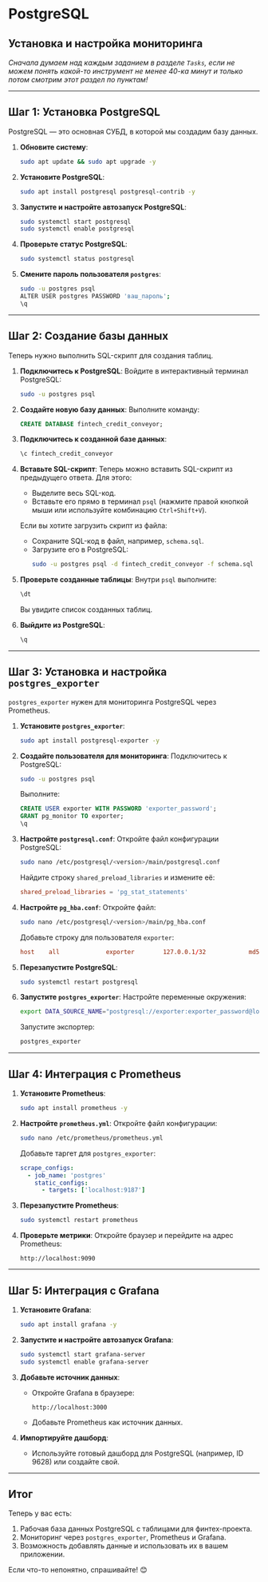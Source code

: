 # PostgreSQL

## Установка и настройка мониторинга

_Сначала думаем над каждым заданием в разделе `Tasks`, если не можем понять какой-то инструмент не менее 40-ка минут и только потом смотрим этот раздел по пунктам!_

---

## **Шаг 1: Установка PostgreSQL**
PostgreSQL — это основная СУБД, в которой мы создадим базу данных.

1. **Обновите систему**:
   ```bash
   sudo apt update && sudo apt upgrade -y
   ```

2. **Установите PostgreSQL**:
   ```bash
   sudo apt install postgresql postgresql-contrib -y
   ```

3. **Запустите и настройте автозапуск PostgreSQL**:
   ```bash
   sudo systemctl start postgresql
   sudo systemctl enable postgresql
   ```

4. **Проверьте статус PostgreSQL**:
   ```bash
   sudo systemctl status postgresql
   ```

5. **Смените пароль пользователя `postgres`**:
   ```bash
   sudo -u postgres psql
   ALTER USER postgres PASSWORD 'ваш_пароль';
   \q
   ```

---

## **Шаг 2: Создание базы данных**
Теперь нужно выполнить SQL-скрипт для создания таблиц.

1. **Подключитесь к PostgreSQL**:
   Войдите в интерактивный терминал PostgreSQL:
   ```bash
   sudo -u postgres psql
   ```

2. **Создайте новую базу данных**:
   Выполните команду:
   ```sql
   CREATE DATABASE fintech_credit_conveyor;
   ```

3. **Подключитесь к созданной базе данных**:
   ```sql
   \c fintech_credit_conveyor
   ```

4. **Вставьте SQL-скрипт**:
   Теперь можно вставить SQL-скрипт из предыдущего ответа. Для этого:
   - Выделите весь SQL-код.
   - Вставьте его прямо в терминал `psql` (нажмите правой кнопкой мыши или используйте комбинацию `Ctrl+Shift+V`).

   Если вы хотите загрузить скрипт из файла:
   - Сохраните SQL-код в файл, например, `schema.sql`.
   - Загрузите его в PostgreSQL:
     ```bash
     sudo -u postgres psql -d fintech_credit_conveyor -f schema.sql
     ```

5. **Проверьте созданные таблицы**:
   Внутри `psql` выполните:
   ```sql
   \dt
   ```
   Вы увидите список созданных таблиц.

6. **Выйдите из PostgreSQL**:
   ```sql
   \q
   ```

---

## **Шаг 3: Установка и настройка `postgres_exporter`**
`postgres_exporter` нужен для мониторинга PostgreSQL через Prometheus.

1. **Установите `postgres_exporter`**:
   ```bash
   sudo apt install postgresql-exporter -y
   ```

2. **Создайте пользователя для мониторинга**:
   Подключитесь к PostgreSQL:
   ```bash
   sudo -u postgres psql
   ```
   Выполните:
   ```sql
   CREATE USER exporter WITH PASSWORD 'exporter_password';
   GRANT pg_monitor TO exporter;
   \q
   ```

3. **Настройте `postgresql.conf`**:
   Откройте файл конфигурации PostgreSQL:
   ```bash
   sudo nano /etc/postgresql/<version>/main/postgresql.conf
   ```
   Найдите строку `shared_preload_libraries` и измените её:
   ```conf
   shared_preload_libraries = 'pg_stat_statements'
   ```

4. **Настройте `pg_hba.conf`**:
   Откройте файл:
   ```bash
   sudo nano /etc/postgresql/<version>/main/pg_hba.conf
   ```
   Добавьте строку для пользователя `exporter`:
   ```conf
   host    all             exporter        127.0.0.1/32            md5
   ```

5. **Перезапустите PostgreSQL**:
   ```bash
   sudo systemctl restart postgresql
   ```

6. **Запустите `postgres_exporter`**:
   Настройте переменные окружения:
   ```bash
   export DATA_SOURCE_NAME="postgresql://exporter:exporter_password@localhost:5432/fintech_credit_conveyor?sslmode=disable"
   ```
   Запустите экспортер:
   ```bash
   postgres_exporter
   ```

---

## **Шаг 4: Интеграция с Prometheus**
1. **Установите Prometheus**:
   ```bash
   sudo apt install prometheus -y
   ```

2. **Настройте `prometheus.yml`**:
   Откройте файл конфигурации:
   ```bash
   sudo nano /etc/prometheus/prometheus.yml
   ```
   Добавьте таргет для `postgres_exporter`:
   ```yaml
   scrape_configs:
     - job_name: 'postgres'
       static_configs:
         - targets: ['localhost:9187']
   ```

3. **Перезапустите Prometheus**:
   ```bash
   sudo systemctl restart prometheus
   ```

4. **Проверьте метрики**:
   Откройте браузер и перейдите на адрес Prometheus:
   ```
   http://localhost:9090
   ```

---

## **Шаг 5: Интеграция с Grafana**
1. **Установите Grafana**:
   ```bash
   sudo apt install grafana -y
   ```

2. **Запустите и настройте автозапуск Grafana**:
   ```bash
   sudo systemctl start grafana-server
   sudo systemctl enable grafana-server
   ```

3. **Добавьте источник данных**:
   - Откройте Grafana в браузере:
     ```
     http://localhost:3000
     ```
   - Добавьте Prometheus как источник данных.

4. **Импортируйте дашборд**:
   - Используйте готовый дашборд для PostgreSQL (например, ID 9628) или создайте свой.

---

## **Итог**
Теперь у вас есть:
1. Рабочая база данных PostgreSQL с таблицами для финтех-проекта.
2. Мониторинг через `postgres_exporter`, Prometheus и Grafana.
3. Возможность добавлять данные и использовать их в вашем приложении.

Если что-то непонятно, спрашивайте! 😊
